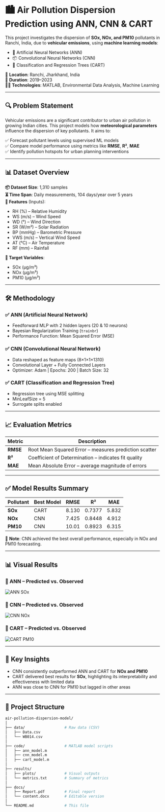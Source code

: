 # 🏙️ Air Pollution Dispersion Prediction using ANN, CNN & CART

This project investigates the dispersion of **SOx, NOx, and PM10** pollutants in Ranchi, India, due to **vehicular emissions**, using **machine learning models**:  
- 🧠 Artificial Neural Networks (ANN)  
- 📦 Convolutional Neural Networks (CNN)  
- 🌳 Classification and Regression Trees (CART)

📍 **Location**: Ranchi, Jharkhand, India  
📅 **Duration**: 2019–2023  
👨‍💻 **Technologies**: MATLAB, Environmental Data Analysis, Machine Learning

---

## 🔍 Problem Statement

Vehicular emissions are a significant contributor to urban air pollution in growing Indian cities. This project models how **meteorological parameters** influence the dispersion of key pollutants. It aims to:

✅ Forecast pollutant levels using supervised ML models  
✅ Compare model performance using metrics like **RMSE**, **R²**, **MAE**  
✅ Identify pollution hotspots for urban planning interventions  

---

## 📊 Dataset Overview

**📦 Dataset Size**: 1,310 samples  
**⏳ Time Span**: Daily measurements, 104 days/year over 5 years  
**📌 Features** (Inputs):  
- RH (%) – Relative Humidity  
- WS (m/s) – Wind Speed  
- WD (°) – Wind Direction  
- SR (W/m²) – Solar Radiation  
- BP (mmHg) – Barometric Pressure  
- VWS (m/s) – Vertical Wind Speed  
- AT (°C) – Air Temperature  
- RF (mm) – Rainfall  

**🎯 Target Variables**:  
- SOx (μg/m³)  
- NOx (μg/m³)  
- PM10 (μg/m³)  

---

## 🛠️ Methodology

### ✅ ANN (Artificial Neural Network)
- Feedforward MLP with 2 hidden layers (20 & 10 neurons)
- Bayesian Regularization Training (`trainbr`)
- Performance Function: Mean Squared Error (MSE)

### ✅ CNN (Convolutional Neural Network)
- Data reshaped as feature maps (8×1×1×1310)
- Convolutional Layer + Fully Connected Layers
- Optimizer: Adam | Epochs: 200 | Batch Size: 32

### ✅ CART (Classification and Regression Tree)
- Regression tree using MSE splitting
- MinLeafSize = 5
- Surrogate splits enabled

---

## 📈 Evaluation Metrics

| Metric | Description |
|--------|-------------|
| **RMSE** | Root Mean Squared Error – measures prediction scatter |
| **R²**   | Coefficient of Determination – indicates fit quality |
| **MAE**  | Mean Absolute Error – average magnitude of errors |

---

## ✅ Model Results Summary

| Pollutant | Best Model | RMSE  | R²     | MAE   |
|-----------|------------|-------|--------|-------|
| **SOx**   | CART       | 8.130 | 0.7377 | 5.832 |
| **NOx**   | CNN        | 7.425 | 0.8448 | 4.912 |
| **PM10**  | CNN        | 10.01 | 0.8923 | 6.315 |

📌 **Note**: CNN achieved the best overall performance, especially in NOx and PM10 forecasting.

---

## 📊 Visual Results

### 🔹 ANN – Predicted vs. Observed
![ANN SOx](./results/plots/ann_sox.png)

### 🔹 CNN – Predicted vs. Observed
![CNN NOx](./results/plots/cnn_nox.png)

### 🔹 CART – Predicted vs. Observed
![CART PM10](./results/plots/cart_pm10.png)

---

## 🧠 Key Insights

- CNN consistently outperformed ANN and CART for **NOx and PM10**
- CART delivered best results for **SOx**, highlighting its interpretability and effectiveness with limited data
- ANN was close to CNN for PM10 but lagged in other areas

---

## 📂 Project Structure

```bash
air-pollution-dispersion-model/
│
├── data/                  # Raw data (CSV)
│   ├── Data.csv
│   └── WB014.csv
│
├── code/                  # MATLAB model scripts
│   ├── ann_model.m
│   ├── cnn_model.m
│   ├── cart_model.m
│
├── results/
│   ├── plots/             # Visual outputs
│   └── metrics.txt        # Summary of metrics
│
├── docs/
│   ├── Report.pdf         # Final report
│   └── content.docx       # Editable version
│
└── README.md              # This file
